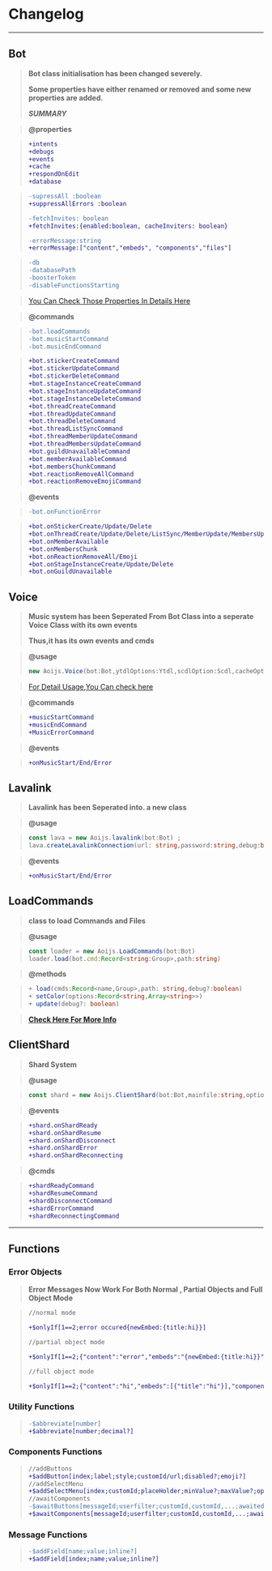# Changelog
--------------------------------------
## Bot 
>**Bot class initialisation has been changed severely.**
>
>**Some properties have either renamed or removed and some new properties are added.**
>
>***SUMMARY*** 

>**@properties**

>```diff
>+intents
>+debugs
>+events
>+cache
>+respondOnEdit
>+database

>```diff
>-supressAll :boolean
>+suppressAllErrors :boolean
>
>-fetchInvites: boolean
>+fetchInvites:{enabled:boolean, cacheInviters: boolean}
>
>-errorMessage:string
>+errorMessage:["content","embeds", "components","files"]

>```diff
>-db
>-databasePath 
>-boosterToken 
>-disableFunctionsStarting

> [You Can Check Those Properties In Details Here](../options/botOptions.ms)

>**@commands**

>```diff
>-bot.loadCommands
>-bot.musicStartCommand
>-bot.musicEndCommand 

>```diff
>+bot.stickerCreateCommand
>+bot.stickerUpdateCommand 
>+bot.stickerDeleteCommand 
>+bot.stageInstanceCreateCommand
>+bot.stageInstanceUpdateCommand
>+bot.stageInstanceDeleteCommand 
>+bot.threadCreateCommand
>+bot.threadUpdateCommand
>+bot.threadDeleteCommand
>+bot.threadListSyncCommand
>+bot.threadMemberUpdateCommand
>+bot.threadMembersUpdateCommand
>+bot.guildUnavailableCommand
>+bot.memberAvailableCommand
>+bot.membersChunkCommand
>+bot.reactionRemoveAllCommand
>+bot.reactionRemoveEmojiCommand

>**@events**

>```diff
>-bot.onFunctionError 

>```diff
>+bot.onStickerCreate/Update/Delete 
>+bot.onThreadCreate/Update/Delete/ListSync/MemberUpdate/MembersUpdate 
>+bot.onMemberAvailable
>+bot.onMembersChunk 
>+bot.onReactionRemoveAll/Emoji 
>+bot.onStageInstanceCreate/Update/Delete 
>+bot.onGuildUnavailable 
## Voice 
>**Music system has been Seperated From Bot Class into a seperate Voice Class with its own events**
>
>**Thus,it has its own events and cmds** 

>**@usage**
>```ts
>new Aoijs.Voice(bot:Bot,ytdlOptions:Ytdl,scdlOption:Scdl,cacheOption:Cache)

>[For Detail Usage,You Can check here](../class/voice.md)

>**@commands**

>```diff
>+musicStartCommand
>+musicEndCommand
>+MusicErrorCommand 

>**@events**

>```diff
>+onMusicStart/End/Error

## Lavalink
>**Lavalink has been Seperated into. a new class**

>**@usage**

>```ts 
>const lava = new Aoijs.lavalink(bot:Bot) ;
>lava.createLavalinkConnection(url: string,password:string,debug:boolean) 

>**@events**

>```diff
>+onMusicStart/End/Error

## LoadCommands
>**class to load Commands and Files**

>**@usage** 

>```ts
>const loader = new Aoijs.LoadCommands(bot:Bot)
>loader.load(bot.cmd:Record<string:Group>,path:string) 

>**@methods**

>```ts
>+ load(cmds:Record<name,Group>,path: string,debug?:boolean)
>+ setColor(options:Record<string,Array<string>>)
>+ update(debug?: boolean)

>**[Check Here For More Info](../class/loadCommands.md)**

## ClientShard 
>**Shard System**

>**@usage**

>```ts
>const shard = new Aoijs.ClientShard(bot:Bot,mainfile:string,options?: ShardOptions)

>**@events**

>```diff
>+shard.onShardReady 
>+shard.onShardResume
>+shard.onShardDisconnect
>+shard.onShardError
>+shard.onShardReconnecting 

>**@cmds**

>```diff
>+shardReadyCommand
>+shardResumeCommand
>+shardDisconnectCommand
>+shardErrorCommand 
>+shardReconnectingCommand 



-----
## Functions 
### Error Objects 
>**Error Messages Now Work For Both Normal , Partial Objects and Full Object Mode**

>```diff
>//normal mode 
>
>+$onlyIf[1==2;error occured{newEmbed:{title:hi}}]
>
>//partial object mode 
>
>+$onlyIf[1==2;{"content":"error","embeds":"{newEmbed:{title:hi}}","components":"{actionRow:{button:Error:danger;error}}"]
>
>//full object mode
>
>+$onlyIf[1==2;{"content":"hi","embeds":[{"title":"hi"}],"components":[{"type":1,"components":[{"label":"Error","type":2,"customId":"error"}]}]}]
>
### Utility Functions 
>```diff
>-$abbreviate[number]
>+$abbreviate[number;decimal?]
### Components Functions
>```diff
>//addButtons 
>+$addButton[index;label;style;customId/url;disabled?;emoji?]
>//addSelectMenu 
>+$addSelectMenu[index;customId;placeHolder;minValue?;maxValue?;options;options;...]
>//awaitComponents
>-$awaitButtons[messageId;userfilter;customId,customId,...;awaitedCommand,awaitedCommand,...;errorMsgContent?,errorMsgEmbed?,errorMsgFlag?;uses?]
>+$awaitComponents[messageId;userfilter;customId,customId,...;awaitedCommand,awaitedCommand,...; Embed-errors?or ErrorObject?;uses?;data?]
### Message Functions 
>```diff
>-$addField[name;value;inline?]
>+$addField[index;name;value;inline?]
